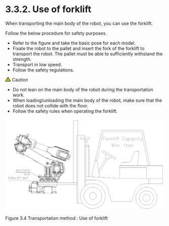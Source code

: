 ﻿# 3.3.2. Use of forklift

When transporting the main body of the robot, you can use the forklift.

Follow the below procedure for safety purposes.
*	Refer to the figure and take the basic pose for each model.
*	Fixate the robot to the pallet and insert the fork of the forklift to transport the robot. The pallet must be able to sufficiently withstand the strength. 
*	Transport in low speed.
*	Follow the safety regulations.

![](../../_assets/작은주의표시.png) Caution
*	Do not lean on the main body of the robot during the transportation work.
*	When loading/unloading the main body of the robot, make sure that the robot does not collide with the floor. 
*	Follow the safety rules when operating the forklift.


![](../../_assets/그림_3.7_운반방법_지게차이용.png)

Figure 3.4 Transportation method : Use of forklift